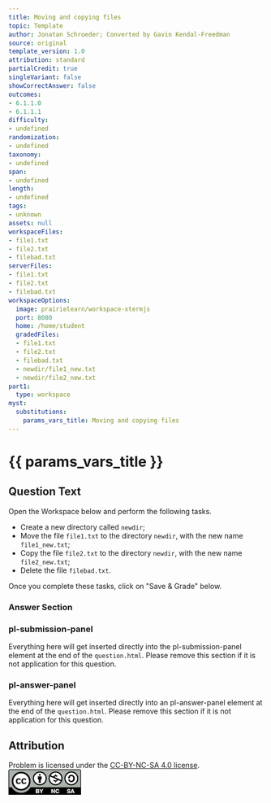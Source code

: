 ```yaml
---
title: Moving and copying files
topic: Template
author: Jonatan Schroeder; Converted by Gavin Kendal-Freedman
source: original
template_version: 1.0
attribution: standard
partialCredit: true
singleVariant: false
showCorrectAnswer: false
outcomes:
- 6.1.1.0
- 6.1.1.1
difficulty:
- undefined
randomization:
- undefined
taxonomy:
- undefined
span:
- undefined
length:
- undefined
tags:
- unknown
assets: null
workspaceFiles:
- file1.txt
- file2.txt
- filebad.txt
serverFiles:
- file1.txt
- file2.txt
- filebad.txt
workspaceOptions:
  image: prairielearn/workspace-xtermjs
  port: 8080
  home: /home/student
  gradedFiles:
  - file1.txt
  - file2.txt
  - filebad.txt
  - newdir/file1_new.txt
  - newdir/file2_new.txt
part1:
  type: workspace
myst:
  substitutions:
    params_vars_title: Moving and copying files
---
```

# {{ params_vars_title }}

## Question Text

Open the Workspace below and perform the following tasks.

- Create a new directory called `newdir`;
- Move the file `file1.txt` to the directory `newdir`, with the new name `file1_new.txt`;
- Copy the file `file2.txt` to the directory `newdir`, with the new name `file2_new.txt`;
- Delete the file `filebad.txt`.

Once you complete these tasks, click on "Save & Grade" below.

### Answer Section

### pl-submission-panel

Everything here will get inserted directly into the pl-submission-panel element at the end of the `question.html`.
Please remove this section if it is not application for this question.

### pl-answer-panel

Everything here will get inserted directly into an pl-answer-panel element at the end of the `question.html`.
Please remove this section if it is not application for this question.

## Attribution

Problem is licensed under the [CC-BY-NC-SA 4.0 license](https://creativecommons.org/licenses/by-nc-sa/4.0/).<br> ![The Creative Commons 4.0 license requiring attribution-BY, non-commercial-NC, and share-alike-SA license.](https://raw.githubusercontent.com/firasm/bits/master/by-nc-sa.png)